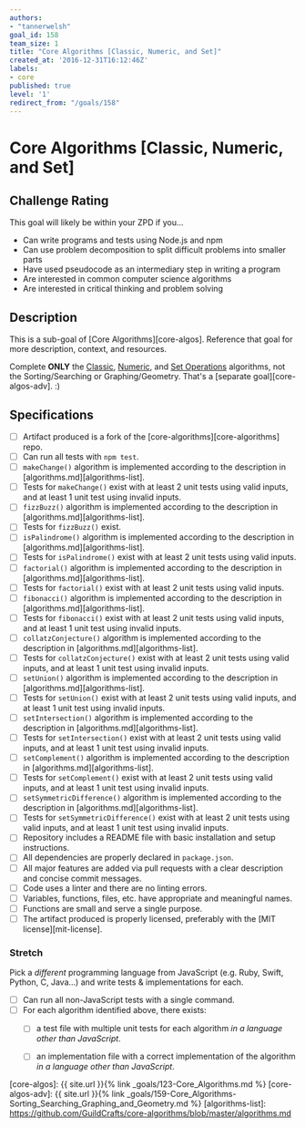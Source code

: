 ```yaml
---
authors:
- "tannerwelsh"
goal_id: 158
team_size: 1
title: "Core Algorithms [Classic, Numeric, and Set]"
created_at: '2016-12-31T16:12:46Z'
labels:
- core
published: true
level: '1'
redirect_from: "/goals/158"
---
```


# Core Algorithms [Classic, Numeric, and Set]

## Challenge Rating

This goal will likely be within your ZPD if you...

- Can write programs and tests using Node.js and npm
- Can use problem decomposition to split difficult problems into smaller parts
- Have used pseudocode as an intermediary step in writing a program
- Are interested in common computer science algorithms
- Are interested in critical thinking and problem solving

## Description

This is a sub-goal of [Core Algorithms][core-algos]. Reference that goal for more description, context, and resources.

Complete **ONLY** the [Classic](https://github.com/GuildCrafts/core-algorithms/blob/master/algorithms.md#classic), [Numeric](https://github.com/GuildCrafts/core-algorithms/blob/master/algorithms.md#numeric), and [Set Operations](https://github.com/GuildCrafts/core-algorithms/blob/master/algorithms.md#set-operations) algorithms, not the Sorting/Searching or Graphing/Geometry. That's a [separate goal][core-algos-adv]. :)

## Specifications

- [ ] Artifact produced is a fork of the [core-algorithms][core-algorithms] repo.
- [ ] Can run all tests with `npm test`.
- [ ] `makeChange()` algorithm is implemented according to the description in [algorithms.md][algorithms-list].
- [ ] Tests for `makeChange()` exist with at least 2 unit tests using valid inputs, and at least 1 unit test using invalid inputs.
- [ ] `fizzBuzz()` algorithm is implemented according to the description in [algorithms.md][algorithms-list].
- [ ] Tests for `fizzBuzz()` exist.
- [ ] `isPalindrome()` algorithm is implemented according to the description in [algorithms.md][algorithms-list].
- [ ] Tests for `isPalindrome()` exist with at least 2 unit tests using valid inputs.
- [ ] `factorial()` algorithm is implemented according to the description in [algorithms.md][algorithms-list].
- [ ] Tests for `factorial()` exist with at least 2 unit tests using valid inputs.
- [ ] `fibonacci()` algorithm is implemented according to the description in [algorithms.md][algorithms-list].
- [ ] Tests for `fibonacci()` exist with at least 2 unit tests using valid inputs, and at least 1 unit test using invalid inputs.
- [ ] `collatzConjecture()` algorithm is implemented according to the description in [algorithms.md][algorithms-list].
- [ ] Tests for `collatzConjecture()` exist with at least 2 unit tests using valid inputs, and at least 1 unit test using invalid inputs.
- [ ] `setUnion()` algorithm is implemented according to the description in [algorithms.md][algorithms-list].
- [ ] Tests for `setUnion()` exist with at least 2 unit tests using valid inputs, and at least 1 unit test using invalid inputs.
- [ ] `setIntersection()` algorithm is implemented according to the description in [algorithms.md][algorithms-list].
- [ ] Tests for `setIntersection()` exist with at least 2 unit tests using valid inputs, and at least 1 unit test using invalid inputs.
- [ ] `setComplement()` algorithm is implemented according to the description in [algorithms.md][algorithms-list].
- [ ] Tests for `setComplement()` exist with at least 2 unit tests using valid inputs, and at least 1 unit test using invalid inputs.
- [ ] `setSymmetricDifference()` algorithm is implemented according to the description in [algorithms.md][algorithms-list].
- [ ] Tests for `setSymmetricDifference()` exist with at least 2 unit tests using valid inputs, and at least 1 unit test using invalid inputs.
- [ ] Repository includes a README file with basic installation and setup instructions.
- [ ] All dependencies are properly declared in `package.json`.
- [ ] All major features are added via pull requests with a clear description and concise commit messages.
- [ ] Code uses a linter and there are no linting errors.
- [ ] Variables, functions, files, etc. have appropriate and meaningful names.
- [ ] Functions are small and serve a single purpose.
- [ ] The artifact produced is properly licensed, preferably with the [MIT license][mit-license].

### Stretch

Pick a _different_ programming language from JavaScript (e.g. Ruby, Swift, Python, C, Java...) and write tests & implementations for each.

- [ ] Can run all non-JavaScript tests with a single command.
- [ ] For each algorithm identified above, there exists:
  - [ ] a test file with multiple unit tests for each algorithm  _in a language other than JavaScript_.
  - [ ] an implementation file with a correct implementation of the algorithm _in a language other than JavaScript_.


[core-algos]: {{ site.url }}{% link _goals/123-Core_Algorithms.md %}
[core-algos-adv]: {{ site.url }}{% link _goals/159-Core_Algorithms-Sorting_Searching_Graphing_and_Geometry.md %}
[algorithms-list]: https://github.com/GuildCrafts/core-algorithms/blob/master/algorithms.md
